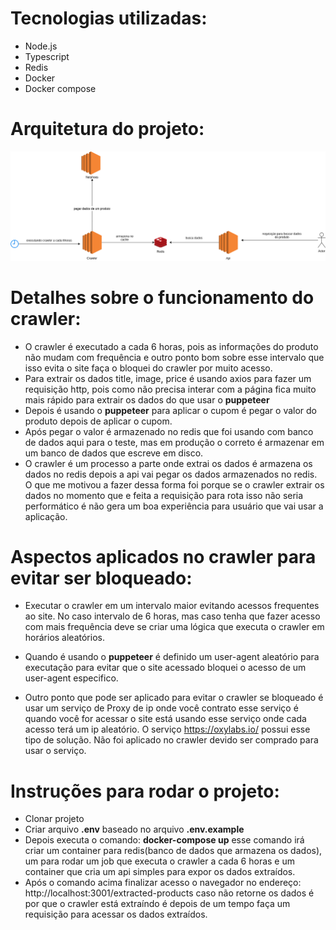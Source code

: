 Tecnologias utilizadas:
=========================

- Node.js
- Typescript
- Redis
- Docker
- Docker compose

Arquitetura do projeto:
========================

![alt text](./arquitetura_do_projeto.png "Arquitetura do projeto")


Detalhes sobre o funcionamento do crawler:
==========================================
- O crawler é executado a cada 6 horas, pois as informações do produto não mudam com frequência e outro ponto bom sobre esse intervalo que isso evita o site faça o bloquei do crawler por muito acesso.
- Para extrair os dados title, image, price é usando axios para fazer um requisição http, pois como não precisa interar com a página fica muito mais rápido para extrair os dados do que usar o **puppeteer**
- Depois é usando o **puppeteer** para aplicar o cupom é pegar o valor do produto depois de aplicar o cupom. 
- Após pegar o valor é armazenado no redis que foi usando com banco de dados aqui para o teste, mas em produção o correto é armazenar em um banco de dados que escreve em disco.
- O crawler é um processo a parte onde extrai os dados é armazena os dados no redis depois a api vai pegar os dados armazenados no redis. O que me motivou a fazer dessa forma foi porque se o crawler extrair os dados no momento que e feita a requisição para rota isso não seria performático é não gera um boa experiência para usuário que vai usar a aplicação. 


Aspectos aplicados no crawler para evitar ser bloqueado:
=========================================================

- Executar o crawler em um intervalo maior evitando acessos frequentes ao site. No caso intervalo de 6 horas, mas caso tenha que fazer acesso com mais frequência deve se criar uma lógica que executa o crawler em horários aleatórios.

- Quando é usando o **puppeteer** é definido um user-agent aleatório para executação para evitar que o site acessado bloquei o acesso de um user-agent especifico.

- Outro ponto que pode ser aplicado para evitar o crawler se bloqueado é usar um serviço de Proxy de ip onde você contrato esse serviço é quando você for acessar o site está usando esse serviço onde cada acesso terá um ip aleatório. O serviço https://oxylabs.io/ possui esse tipo de solução. Não foi aplicado no crawler devido ser comprado para usar o serviço.


Instruções para rodar o projeto:
=================================

- Clonar projeto
- Criar arquivo **.env** baseado no arquivo **.env.example** 
- Depois executa o comando: **docker-compose up** esse comando irá criar um container para redis(banco de dados que armazena os dados), um para rodar um job que executa o crawler a cada 6 horas e um container que cria um api simples para expor os dados extraídos.
- Após o comando acima finalizar acesso o navegador no endereço: http://localhost:3001/extracted-products caso não retorne os dados é por que o crawler está extraíndo é depois de um tempo faça um requisição para acessar os dados extraídos.
